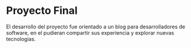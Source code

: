# Proyecto Final

El desarrollo del proyecto fue orientado a un blog para desarrolladores de software, en el pudieran compartir sus experiencia y explorar nuevas tecnologias.













